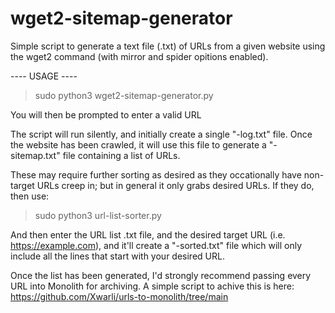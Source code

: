 # wget2-sitemap-generator
Simple script to generate a text file (.txt) of URLs from a given website using the wget2 command (with mirror and spider opitions enabled). 

---- USAGE ----
> sudo python3 wget2-sitemap-generator.py

You will then be prompted to enter a valid URL

The script will run silently, and initially create a single "-log.txt" file. Once the website has been crawled, it will use this file to generate a "-sitemap.txt" file containing a list of URLs. 

These may require further sorting as desired as they occationally have non-target URLs creep in; but in general it only grabs desired URLs. If they do, then use:
> sudo python3 url-list-sorter.py

And then enter the URL list .txt file, and the desired target URL (i.e. https://example.com), and it'll create a "-sorted.txt" file which will only include all the lines that start with your desired URL.

Once the list has been generated, I'd strongly recommend passing every URL into Monolith for archiving. A simple script to achive this is here: https://github.com/Xwarli/urls-to-monolith/tree/main


